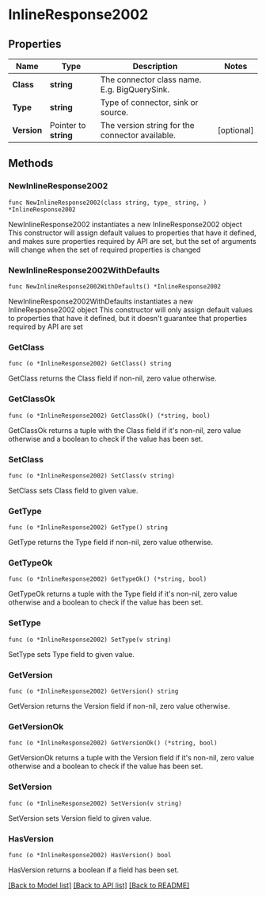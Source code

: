 # InlineResponse2002

## Properties

Name | Type | Description | Notes
------------ | ------------- | ------------- | -------------
**Class** | **string** | The connector class name. E.g. BigQuerySink. | 
**Type** | **string** | Type of connector, sink or source. | 
**Version** | Pointer to **string** | The version string for the connector available. | [optional] 

## Methods

### NewInlineResponse2002

`func NewInlineResponse2002(class string, type_ string, ) *InlineResponse2002`

NewInlineResponse2002 instantiates a new InlineResponse2002 object
This constructor will assign default values to properties that have it defined,
and makes sure properties required by API are set, but the set of arguments
will change when the set of required properties is changed

### NewInlineResponse2002WithDefaults

`func NewInlineResponse2002WithDefaults() *InlineResponse2002`

NewInlineResponse2002WithDefaults instantiates a new InlineResponse2002 object
This constructor will only assign default values to properties that have it defined,
but it doesn't guarantee that properties required by API are set

### GetClass

`func (o *InlineResponse2002) GetClass() string`

GetClass returns the Class field if non-nil, zero value otherwise.

### GetClassOk

`func (o *InlineResponse2002) GetClassOk() (*string, bool)`

GetClassOk returns a tuple with the Class field if it's non-nil, zero value otherwise
and a boolean to check if the value has been set.

### SetClass

`func (o *InlineResponse2002) SetClass(v string)`

SetClass sets Class field to given value.


### GetType

`func (o *InlineResponse2002) GetType() string`

GetType returns the Type field if non-nil, zero value otherwise.

### GetTypeOk

`func (o *InlineResponse2002) GetTypeOk() (*string, bool)`

GetTypeOk returns a tuple with the Type field if it's non-nil, zero value otherwise
and a boolean to check if the value has been set.

### SetType

`func (o *InlineResponse2002) SetType(v string)`

SetType sets Type field to given value.


### GetVersion

`func (o *InlineResponse2002) GetVersion() string`

GetVersion returns the Version field if non-nil, zero value otherwise.

### GetVersionOk

`func (o *InlineResponse2002) GetVersionOk() (*string, bool)`

GetVersionOk returns a tuple with the Version field if it's non-nil, zero value otherwise
and a boolean to check if the value has been set.

### SetVersion

`func (o *InlineResponse2002) SetVersion(v string)`

SetVersion sets Version field to given value.

### HasVersion

`func (o *InlineResponse2002) HasVersion() bool`

HasVersion returns a boolean if a field has been set.


[[Back to Model list]](../README.md#documentation-for-models) [[Back to API list]](../README.md#documentation-for-api-endpoints) [[Back to README]](../README.md)


